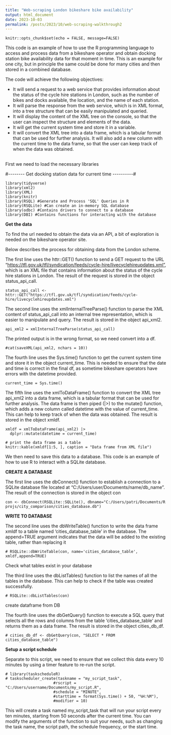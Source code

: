 ```yaml
---
title: "Web-scraping London bikeshare bike availability"
output: html_document
date: 2023-10-03
permalink: /posts/2023/10/web-scraping-walkthrough2
---
```

```{r setup, include=FALSE}
knitr::opts_chunk$set(echo = FALSE, message=FALSE)
```

This code is an example of how to use the R programming language to access and process data from a bikeshare operator and obtain docking station bike availability data for that moment in time. This is an example for one city, but in principle the same could be done for many cities and then stored in a combined database.

The code will achieve the following objectives:

- It will send a request to a web service that provides information about the status of the cycle hire stations in London, such as the number of bikes and docks available, the location, and the name of each station.
- It will parse the response from the web service, which is in XML format, into a tree structure that can be easily manipulated and queried.
- It will display the content of the XML tree on the console, so that the user can inspect the structure and elements of the data.
- It will get the current system time and store it in a variable.
- It will convert the XML tree into a data frame, which is a tabular format that can be used for further analysis. It will also add a new column with the current time to the data frame, so that the user can keep track of when the data was obtained.


## 
First we need to load the necessary libraries

#-------- Get docking station data for current time ----------#

```{r, echo = TRUE, message=FALSE}
library(tidyverse)
library(xml2)
library(XML)
library(knitr)
library(RSQL) #Generate and Process 'SQL' Queries in R
library(RSQLite) #Can create an in-memory SQL database
library(odbc) #Contains drivers to connect to a database
library(DBI) #Contains functions for interacting with the database

```

**Get the data**

To find the url needed to obtain the data via an API, a bit of exploration is needed on the bikeshare operator site. 

Below describes the process for obtaining data from the London scheme.

The first line uses the httr::GET() function to send a GET request to the URL “https://tfl.gov.uk/tfl/syndication/feeds/cycle-hire/livecyclehireupdates.xml”, which is an XML file that contains information about the status of the cycle hire stations in London. The result of the request is stored in the object status_api_call.

```{r echo = TRUE}
status_api_call <- httr::GET("https://tfl.gov.uk/tfl/syndication/feeds/cycle-hire/livecyclehireupdates.xml")
```

The second line uses the xmlInternalTreeParse() function to parse the XML content of status_api_call into an internal tree representation, which is easier to manipulate and query. The result is stored in the object api_xml2.

```{r echo = TRUE}
api_xml2 = xmlInternalTreeParse(status_api_call)
```

The printed output is in the wrong format, so we need convert into a df.
```{r echo = TRUE}
#cat(saveXML(api_xml2, nchars = 10))

```

The fourth line uses the Sys.time() function to get the current system time and store it in the object current_time. This is needed to ensure that the date and time is correct in the final df, as sometime bikeshare operators have errors with the datetime provided. 

```{r echo = TRUE}
current_time = Sys.time()
```

The fifth line uses the xmlToDataFrame() function to convert the XML tree api_xml2 into a data frame, which is a tabular format that can be used for further analysis. The data frame is then piped (|>) to the mutate() function, which adds a new column called datetime with the value of current_time. This can help to keep track of when the data was obtained. The result is stored in the object xmldf.

```{r echo = TRUE, results='asis'}
xmldf = xmlToDataFrame(api_xml2) |>
  dplyr::mutate(datetime = current_time)

# print the data frame as a table
knitr::kable(xmldf[1:5, ], caption = "Data frame from XML file")

```


We then need to save this data to a database. This code is an example of how to use R to interact with a SQLite database.

**CREATE A DATABASE**

The first line uses the dbConnect() function to establish a connection to a SQLite database file located at “C:/Users/user/Documents/name/db_name”. The result of the connection is stored in the object con

```{r, echo = TRUE}
con <- dbConnect(RSQLite::SQLite(), dbname="C:/Users/patri/Documents/R projs/city_comparison/cities_database.db")
```

**WRITE TO DATABASE**

The second line uses the dbWriteTable() function to write the data frame xmldf to a table named ‘cities_database_table’ in the database. The append=TRUE argument indicates that the data will be added to the existing table, rather than replacing it

```{r, echo = TRUE}
# RSQLite::dbWriteTable(con, name='cities_database_table', xmldf,append=TRUE)
```

Check what tables exist in your database

The third line uses the dbListTables() function to list the names of all the tables in the database. This can help to check if the table was created successfully.
```{r, echo = TRUE}
# RSQLite::dbListTables(con)
```

create dataframe from DB

The fourth line uses the dbGetQuery() function to execute a SQL query that selects all the rows and columns from the table ‘cities_database_table’ and returns them as a data frame. The result is stored in the object cities_db_df.
```{r, echo = TRUE}
# cities_db_df <- dbGetQuery(con, "SELECT * FROM cities_database_table")
```

**Setup a script schedule**

Separate to this script, we need to ensure that we collect this data every 10 minutes by using a timer feature to re-run the script. 

```{r, echo=TRUE}
# library(taskscheduleR)
# taskscheduler_create(taskname = "my_script_task", 
                     #rscript = "C:/Users/username/Documents/my_script.R", 
                     #schedule = "MINUTE", 
                     #starttime = format(Sys.time() + 50, "%H:%M"), 
                     #modifier = 10)
```
This will create a task named my_script_task that will run your script every ten minutes, starting from 50 seconds after the current time. You can modify the arguments of the function to suit your needs, such as changing the task name, the script path, the schedule frequency, or the start time.
